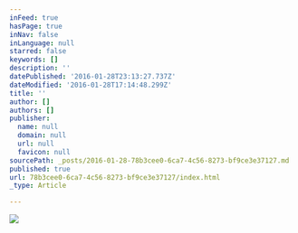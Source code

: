 ```yaml
---
inFeed: true
hasPage: true
inNav: false
inLanguage: null
starred: false
keywords: []
description: ''
datePublished: '2016-01-28T23:13:27.737Z'
dateModified: '2016-01-28T17:14:48.299Z'
title: ''
author: []
authors: []
publisher:
  name: null
  domain: null
  url: null
  favicon: null
sourcePath: _posts/2016-01-28-78b3cee0-6ca7-4c56-8273-bf9ce3e37127.md
published: true
url: 78b3cee0-6ca7-4c56-8273-bf9ce3e37127/index.html
_type: Article

---
```

![](https://the-grid-user-content.s3-us-west-2.amazonaws.com/78014f67-af58-47fd-9ec8-0b8546f4f449.jpg)